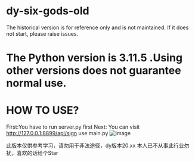 # dy-six-gods-old
The historical version is for reference only and is not maintained.
If it does not start, please raise issues.

# The Python version is 3.11.5 .Using other versions does not guarantee normal use.
# HOW TO USE?
First:You have to run server.py first
Next: You can visit http://127.0.0.1:8899/api/sign use main.py
![image](https://github.com/ConcaXu/dy-six-gods-old/assets/71932317/d12f5a75-c283-4a2a-9acb-a5fda42bf0fb)

此版本仅供参考学习，请勿用于非法途径，dy版本20.xx
本人已不从事此行业勿扰，喜欢的话给个Star